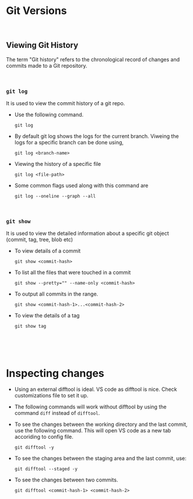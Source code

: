 # Git Versions

<br>

## Viewing Git History

The term "Git history" refers to the chronological record of changes and commits made to a Git repository.

<br>

### `git log`

It is used to view the commit history of a git repo.

- Use the following command.

  ```
  git log
  ```

* By default git log shows the logs for the current branch. Viweing the logs for a specific branch can be done using,

  ```
  git log <branch-name>
  ```

* Viewing the history of a specific file

  ```
  git log <file-path>
  ```

* Some common flags used along with this command are

  ```
  git log --oneline --graph --all
  ```

<br>

### `git show`

It is used to view the detailed information about a specific git object (commit, tag, tree, blob etc)

- To view details of a commit

  ```
  git show <commit-hash>
  ```

- To list all the files that were touched in a commit

  ```
  git show --pretty="" --name-only <commit-hash>
  ```

- To output all commits in the range.

  ```
  git show <commit-hash-1>...<commit-hash-2>
  ```

- To view the details of a tag

  ```
  git show tag
  ```

<br>
<br>
<br>

# Inspecting changes

- Using an external difftool is ideal. VS code as difftool is nice. Check customizations file to set it up.
- The following commands will work without difftool by using the command `diff` instead of `difftool`.

- To see the changes between the working directory and the last commit, use the following command. This will open VS code as a new tab accoriding to config file.

  ```
  git difftool -y
  ```

- To see the changes between the staging area and the last commit, use:

  ```
  git difftool --staged -y
  ```

- To see the changes between two commits.

  ```
  git difftool <commit-hash-1> <commit-hash-2>
  ```

<br>
<br>
<br>
